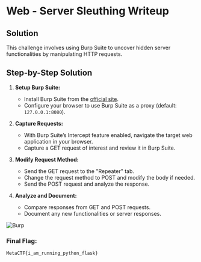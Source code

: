 # Web - Server Sleuthing Writeup

## Solution

This challenge involves using Burp Suite to uncover hidden server functionalities by manipulating HTTP requests.

## Step-by-Step Solution

1. **Setup Burp Suite:**
   - Install Burp Suite from the [official site](https://portswigger.net/burp).
   - Configure your browser to use Burp Suite as a proxy (default: `127.0.0.1:8080`).

2. **Capture Requests:**
   - With Burp Suite’s Intercept feature enabled, navigate the target web application in your browser.
   - Capture a GET request of interest and review it in Burp Suite.

3. **Modify Request Method:**
   - Send the GET request to the "Repeater" tab.
   - Change the request method to POST and modify the body if needed.
   - Send the POST request and analyze the response.

4. **Analyze and Document:**
   - Compare responses from GET and POST requests.
   - Document any new functionalities or server responses.

![Burp](https://github.com/x03ee/MetaCTF-WriteUps/blob/main/web/Server%20Sleuthing/images/Burp.PNG)

### Final Flag:
```
MetaCTF{i_am_running_python_flask}
```
